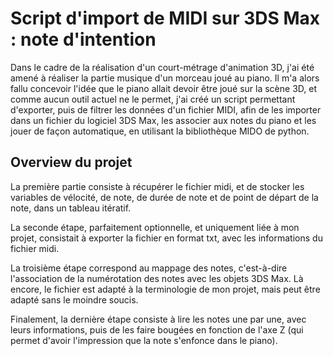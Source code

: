 # Script d'import de MIDI sur 3DS Max : note d'intention
Dans le cadre de la réalisation d'un court-métrage d'animation 3D, j'ai été amené à réaliser la partie musique d'un morceau joué au piano.
Il m'a alors fallu concevoir l'idée que le piano allait devoir être joué sur la scène 3D, et comme aucun outil actuel ne le permet, j'ai créé un script permettant d'exporter, puis de filtrer les données d'un fichier MIDI, afin de les importer dans un fichier du logiciel 3DS Max, les associer aux notes du piano et les jouer de façon automatique, en utilisant la bibliothèque MIDO de python.

## Overview du projet
La première partie consiste à récupérer le fichier midi, et de stocker les variables de vélocité, de note, de durée de note et de point de départ de la note, dans un tableau itératif.

La seconde étape, parfaitement optionnelle, et uniquement liée à mon projet, consistait à exporter la fichier en format txt, avec les informations du fichier midi.

La troisième étape correspond au mappage des notes, c'est-à-dire l'association de la numérotation des notes avec les objets 3DS Max. Là encore, le fichier est adapté à la terminologie de mon projet, mais peut être adapté sans le moindre soucis.

Finalement, la dernière étape consiste à lire les notes une par une, avec leurs informations, puis de les faire bougées en fonction de l'axe Z (qui permet d'avoir l'impression que la note s'enfonce dans le piano).

